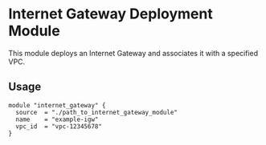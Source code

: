 # Internet Gateway Deployment Module

This module deploys an Internet Gateway and associates it with a specified VPC.

## Usage

```hcl
module "internet_gateway" {
  source  = "./path_to_internet_gateway_module"
  name    = "example-igw"
  vpc_id  = "vpc-12345678"
}
